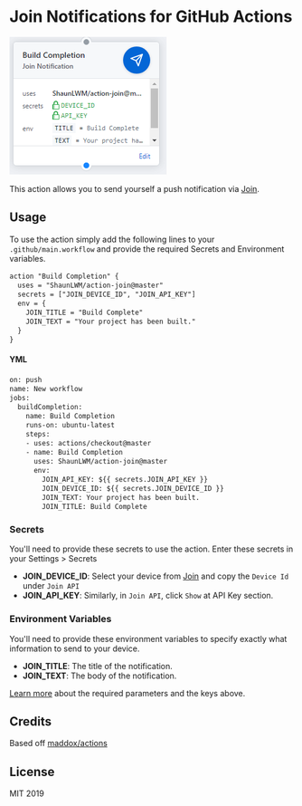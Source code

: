 # Join Notifications for GitHub Actions

![screenshot](screenshot.png)

This action allows you to send yourself a push notification via [Join](https://play.google.com/store/apps/details?id=com.joaomgcd.join).

## Usage

To use the action simply add the following lines to your `.github/main.workflow` and provide the required Secrets and Environment variables.

```
action "Build Completion" {
  uses = "ShaunLWM/action-join@master"
  secrets = ["JOIN_DEVICE_ID", "JOIN_API_KEY"]
  env = {
    JOIN_TITLE = "Build Complete"
    JOIN_TEXT = "Your project has been built."
  }
}
```

#### YML
```
on: push
name: New workflow
jobs:
  buildCompletion:
    name: Build Completion
    runs-on: ubuntu-latest
    steps:
    - uses: actions/checkout@master
    - name: Build Completion
      uses: ShaunLWM/action-join@master
      env:
        JOIN_API_KEY: ${{ secrets.JOIN_API_KEY }}
        JOIN_DEVICE_ID: ${{ secrets.JOIN_DEVICE_ID }}
        JOIN_TEXT: Your project has been built.
        JOIN_TITLE: Build Complete
```

### Secrets

You'll need to provide these secrets to use the action. Enter these secrets in your Settings > Secrets

* **JOIN_DEVICE_ID**: Select your device from [Join](https://joinjoaomgcd.appspot.com/) and copy the `Device Id` under `Join API`
* **JOIN_API_KEY**: Similarly, in `Join API`, click `Show` at API Key section.

### Environment Variables

You'll need to provide these environment variables to specify exactly what information to send to your device.

* **JOIN_TITLE**: The title of the notification.
* **JOIN_TEXT**: The body of the notification.

[Learn more](https://joaoapps.com/join/api/) about the required parameters and the keys above.

## Credits

Based off [maddox/actions](https://github.com/maddox/actions/tree/master/pushover)

## License

MIT 2019